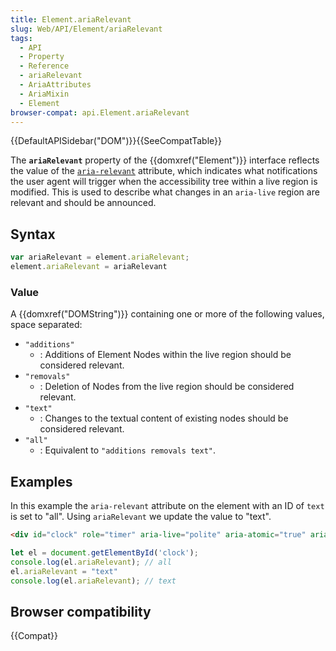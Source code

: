 ```yaml
---
title: Element.ariaRelevant
slug: Web/API/Element/ariaRelevant
tags:
  - API
  - Property
  - Reference
  - ariaRelevant
  - AriaAttributes
  - AriaMixin
  - Element
browser-compat: api.Element.ariaRelevant
---
```

{{DefaultAPISidebar("DOM")}}{{SeeCompatTable}}

The **`ariaRelevant`** property of the {{domxref("Element")}} interface reflects the value of the [`aria-relevant`](/en-US/docs/Web/Accessibility/ARIA/ARIA_Techniques/Using_the_aria-relevant_attribute) attribute, which indicates what notifications the user agent will trigger when the accessibility tree within a live region is modified. This is used to describe what changes in an `aria-live` region are relevant and should be announced.

## Syntax

```js
var ariaRelevant = element.ariaRelevant;
element.ariaRelevant = ariaRelevant
```

### Value

A {{domxref("DOMString")}} containing one or more of the following values, space separated:

- `"additions"`
  - : Additions of Element Nodes within the live region should be considered relevant.
- `"removals"`
  - : Deletion of Nodes from the live region should be considered relevant.
- `"text"`
  - : Changes to the textual content of existing nodes should be considered relevant.
- `"all"`
  - : Equivalent to `"additions removals text"`.

## Examples

In this example the `aria-relevant` attribute on the element with an ID of `text` is set to "all". Using `ariaRelevant` we update the value to "text".

```html
<div id="clock" role="timer" aria-live="polite" aria-atomic="true" aria-relevant="all"></div>
```

```js
let el = document.getElementById('clock');
console.log(el.ariaRelevant); // all
el.ariaRelevant = "text"
console.log(el.ariaRelevant); // text
```

## Browser compatibility

{{Compat}}
